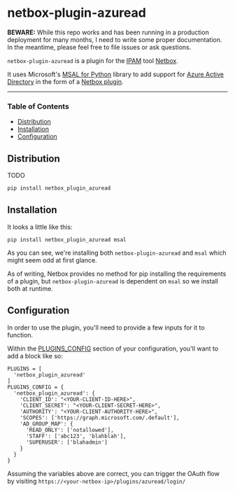 # netbox-plugin-azuread

<strong>BEWARE:</strong> While this repo works and has been running in a production deployment for many months, I need to write some proper documentation. In the meantime, please feel free to file issues or ask questions.

`netbox-plugin-azuread` is a plugin for the [IPAM](https://docs.microsoft.com/en-us/windows-server/networking/technologies/ipam/ipam-top) tool [Netbox](https://github.com/netbox-community/netbox).

It uses Microsoft's [MSAL for Python](https://github.com/AzureAD/microsoft-authentication-library-for-python) library to add support for [Azure Active Directory](https://azure.microsoft.com/en-us/services/active-directory/) in the form of a [Netbox plugin](https://netbox.readthedocs.io/en/stable/plugins/).

---

### Table of Contents

- [Distribution](#distribution)
- [Installation](#installation)
- [Configuration](#configuration)

## Distribution

TODO

```python
pip install netbox_plugin_azuread
```

## Installation

It looks a little like this:

```shell
pip install netbox_plugin_azuread msal
```

As you can see, we're installing both `netbox-plugin-azuread` and `msal` which might seem odd at first glance.

As of writing, Netbox provides no method for pip installing the requirements of a plugin, but `netbox-plugin-azuread` is dependent on `msal` so we install both at runtime.

## Configuration

In order to use the plugin, you'll need to provide a few inputs for it to function.

Within the [PLUGINS_CONFIG](https://netbox.readthedocs.io/en/stable/configuration/optional-settings/#plugins_config) section of your configuration, you'll want to add a block like so:

``` shell
PLUGINS = [
  'netbox_plugin_azuread'
]
PLUGINS_CONFIG = {
  'netbox_plugin_azuread': {
    'CLIENT_ID': "<YOUR-CLIENT-ID-HERE>",
    'CLIENT_SECRET': "<YOUR-CLIENT-SECRET-HERE>",
    'AUTHORITY': "<YOUR-CLIENT-AUTHORITY-HERE>",
    'SCOPES': ['https://graph.microsoft.com/.default'],
    'AD_GROUP_MAP': {
      'READ_ONLY': ['notallowed'],
      'STAFF': ['abc123', 'blahblah'],
      'SUPERUSER': ['blahadmin']
    }
  }
}
```

Assuming the variables above are correct, you can trigger the OAuth flow by visiting `https://<your-netbox-ip>/plugins/azuread/login/`
